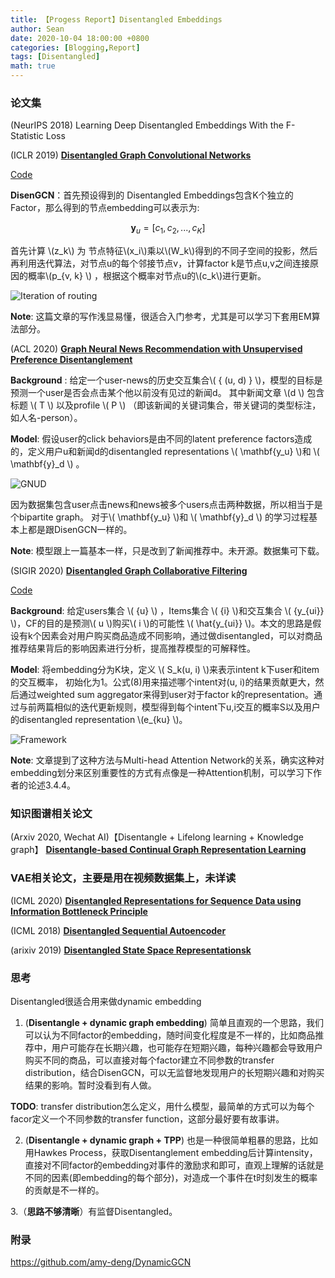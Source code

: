 ```yaml
---
title: 【Progess Report】Disentangled Embeddings
author: Sean
date: 2020-10-04 18:00:00 +0800
categories: [Blogging,Report]
tags: [Disentangled]
math: true
---
```


### 论文集


 (NeurIPS 2018) Learning Deep Disentangled Embeddings With the F-Statistic Loss

(ICLR 2019) [**Disentangled Graph Convolutional Networks**](http://proceedings.mlr.press/v97/ma19a/ma19a.pdf)

[Code](https://github.com/THUDM/cogdl)

**DisenGCN**：首先预设得到的 Disentangled Embeddings包含K个独立的Factor，那么得到的节点embedding可以表示为:

$$ \mathbf{y}_u = [ c_1, c_2, ..., c_K ] $$

首先计算 \\(z_k\\) 为 节点特征\\(x_i\\)乘以\\(W_k\\)得到的不同子空间的投影，然后再利用迭代算法，对节点u的每个邻接节点v，计算factor k是节点u,v之间连接原因的概率\\(p_{v, k} \\) ，根据这个概率对节点u的\\(c_k\\)进行更新。

![Iteration of routing](https://i.loli.net/2020/10/10/15ZHuRfiObrvz2J.png)


**Note**: 这篇文章的写作浅显易懂，很适合入门参考，尤其是可以学习下套用EM算法部分。


(ACL 2020) [**Graph Neural News Recommendation with Unsupervised Preference Disentanglement**](https://www.aclweb.org/anthology/2020.acl-main.392/)

**Background** : 给定一个user-news的历史交互集合\\( { (u, d) } \\)，模型的目标是预测一个user是否会点击某个他以前没有见过的新闻d。 其中新闻文章 \\(d \\) 包含标题 \\( T \\)  以及profile \\( P \\) （即该新闻的关键词集合，带关键词的类型标注，如人名-person）。

**Model**: 假设user的click behaviors是由不同的latent preference factors造成的，定义用户u和新闻d的disentangled representations \\( \mathbf{y_u} \\)和 \\( \mathbf{y}_d \\) 。

![GNUD](https://i.loli.net/2020/10/11/rcRbQSG6wFizxtp.png)

因为数据集包含user点击news和news被多个users点击两种数据，所以相当于是个bipartite graph。 对于\\( \mathbf{y_u} \\)和 \\( \mathbf{y}_d \\) 的学习过程基本上都是跟DisenGCN一样的。

**Note**: 模型跟上一篇基本一样，只是改到了新闻推荐中。未开源。数据集可下载。


(SIGIR 2020) [**Disentangled Graph Collaborative Filtering**](https://dl.acm.org/doi/abs/10.1145/3397271.3401137)

[Code](https://github.com/xiangwang1223/disentangled_graph_collaborative_filtering)

**Background**: 给定users集合 \\( {u} \\) ，Items集合 \\( {i} \\)和交互集合 \\( {y_{ui}} \\)，CF的目的是预测\\( u \\)购买\\( i \\)的可能性 \\( \hat{y_{ui}} \\)。本文的思路是假设有k个因素会对用户购买商品造成不同影响，通过做disentangled，可以对商品推荐结果背后的影响因素进行分析，提高推荐模型的可解释性。

**Model**:  将embedding分为K块，定义 \\( S_k(u, i) \\)来表示intent k下user和item的交互概率， 初始化为1。公式(8)用来描述哪个intent对(u, i)的结果贡献更大，然后通过weighted sum aggregator来得到user对于factor k的representation。通过与前两篇相似的迭代更新规则，模型得到每个intent下u,i交互的概率S以及用户的disentangled representation \\(e_{ku} \\)。

![Framework](https://i.loli.net/2020/10/10/HLquIXiGyZsK2NT.png)

**Note**:  文章提到了这种方法与Multi-head Attention Network的关系，确实这种对embedding划分来区别重要性的方式有点像是一种Attention机制，可以学习下作者的论述3.4.4。


### 知识图谱相关论文
(Arxiv 2020, Wechat AI)【Disentangle + Lifelong learning + Knowledge graph】 [**Disentangle-based Continual Graph Representation Learning**](https://arxiv.org/abs/2010.02565)



### VAE相关论文，主要是用在视频数据集上，未详读

(ICML 2020) [**Disentangled Representations for Sequence Data using Information Bottleneck Principle**](http://proceedings.mlr.press/v129/yamada20a.html)

(ICML 2018) [**Disentangled Sequential Autoencoder**](http://proceedings.mlr.press/v80/yingzhen18a.html)

(arixiv 2019) [**Disentangled State Space Representationsk**](https://arxiv.org/abs/1906.03255)





### 思考

Disentangled很适合用来做dynamic embedding

1.  (**Disentangle + dynamic graph embedding**) 简单且直观的一个思路，我们可以认为不同factor的embedding，随时间变化程度是不一样的，比如商品推荐中，用户可能存在长期兴趣，也可能存在短期兴趣，每种兴趣都会导致用户购买不同的商品，可以直接对每个factor建立不同参数的transfer distribution，结合DisenGCN，可以无监督地发现用户的长短期兴趣和对购买结果的影响。暂时没看到有人做。

**TODO**: transfer distribution怎么定义，用什么模型，最简单的方式可以为每个facor定义一个不同参数的transfer function，这部分最好要有故事讲。


2. (**Disentangle + dynamic graph + TPP**) 也是一种很简单粗暴的思路，比如用Hawkes Process，获取Disentanglement embedding后计算intensity，直接对不同factor的embedding对事件的激励求和即可，直观上理解的话就是不同的因素(即embedding的每个部分)，对造成一个事件在t时刻发生的概率的贡献是不一样的。

3.（**思路不够清晰**）有监督Disentangled。





### 附录
https://github.com/amy-deng/DynamicGCN
